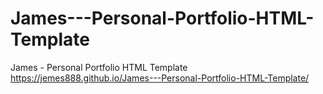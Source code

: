 # James---Personal-Portfolio-HTML-Template
James - Personal Portfolio HTML Template
https://jemes888.github.io/James---Personal-Portfolio-HTML-Template/
